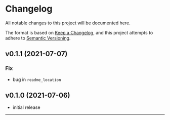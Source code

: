 # Changelog

All notable changes to this project will be documented here.

The format is based on [Keep a Changelog](https://keepachangelog.com/en/1.0.0/), and this project attempts to adhere to [Semantic Versioning](https://semver.org/spec/v2.0.0.html).

## v0.1.1 (2021-07-07)

### Fix

- bug in `readme_location`

## v0.1.0 (2021-07-06)

- initial release

***
